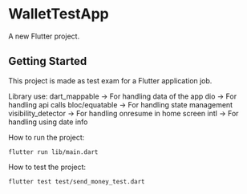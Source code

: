 # WalletTestApp

A new Flutter project.

## Getting Started

This project is made as test exam for a Flutter application job.

Library use:
dart_mappable -> For handling data of the app
dio -> For handling api calls
bloc/equatable -> For handling state management
visibility_detector -> For handling onresume in home screen
intl -> For handling using date info

How to run the project:
```
flutter run lib/main.dart
```

How to test the project:
```
flutter test test/send_money_test.dart
```
